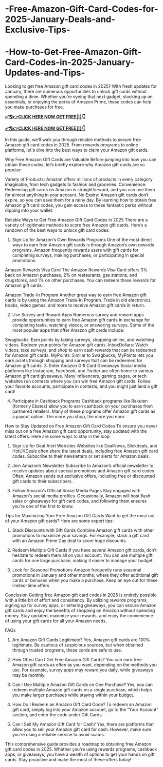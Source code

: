 # -Free-Amazon-Gift-Card-Codes-for-2025-January-Deals-and-Exclusive-Tips-
# -How-to-Get-Free-Amazon-Gift-Card-Codes-in-2025-January-Updates-and-Tips-
Looking to get free Amazon gift card codes in 2025? With fresh updates for January, there are numerous opportunities to unlock gift cards without spending a dime. Whether you're eyeing that next gadget, stocking up on essentials, or enjoying the perks of Amazon Prime, these codes can help you make purchases for free.

**[✅🌎👉CLICK HERE NOW GET FREE📌✅👇](https://groupzone.xyz/amazon-gift-card/)**

**[✅🌎👉CLICK HERE NOW GET FREE📌✅👇](https://groupzone.xyz/amazon-gift-card/)**

In this guide, we'll walk you through reliable methods to secure free Amazon gift card codes in 2025. From rewards programs to online platforms, let's dive into the best ways to claim your Amazon gift cards.

Why Free Amazon Gift Cards are Valuable
Before jumping into how you can obtain these codes, let’s briefly explore why Amazon gift cards are so popular:

Variety of Products: Amazon offers millions of products in every category imaginable, from tech gadgets to fashion and groceries.
Convenience: Redeeming gift cards on Amazon is straightforward, and you can use them for almost anything in your account.
No Expiry: Amazon gift cards don’t expire, so you can save them for a rainy day.
By learning how to obtain free Amazon gift card codes, you gain access to these fantastic perks without dipping into your wallet.

Reliable Ways to Get Free Amazon Gift Card Codes in 2025
There are a variety of legitimate methods to score free Amazon gift cards. Here’s a rundown of the best ways to unlock gift card codes:

1. Sign Up for Amazon's Own Rewards Programs
One of the most direct ways to earn free Amazon gift cards is through Amazon’s own rewards programs. Amazon frequently rewards users with gift cards for completing surveys, making purchases, or participating in special promotions.

Amazon Rewards Visa Card
The Amazon Rewards Visa Card offers 3% back on Amazon purchases, 2% on restaurants, gas stations, and drugstores, and 1% on other purchases. You can redeem these rewards for Amazon gift cards.

Amazon Trade-In Program
Another great way to earn free Amazon gift cards is by using the Amazon Trade-In Program. Trade in old electronics, books, video games, and more to receive Amazon gift cards in return.

2. Use Survey and Reward Apps
Numerous survey and reward apps provide opportunities to earn free Amazon gift cards in exchange for completing tasks, watching videos, or answering surveys. Some of the most popular apps that offer Amazon gift cards include:

Swagbucks: Earn points by taking surveys, shopping online, and watching videos. Redeem your points for Amazon gift cards.
InboxDollars: Watch videos, take surveys, and shop to earn cash rewards that can be redeemed for Amazon gift cards.
MyPoints: Similar to Swagbucks, MyPoints lets you earn points through shopping and surveys that can be redeemed for Amazon gift cards.
3. Enter Amazon Gift Card Giveaways
Social media platforms like Instagram, Facebook, and Twitter are often home to various Amazon gift card giveaways. Many influencers, gaming pages, or tech websites run contests where you can win free Amazon gift cards. Follow your favorite accounts, participate in contests, and you might just land a gift card!

4. Participate in Cashback Programs
Cashback programs like Rakuten (formerly Ebates) allow you to earn cashback on your purchases from partnered retailers. Many of these programs offer Amazon gift cards as a payout option. The more you shop, the more you earn.

How to Stay Updated on Free Amazon Gift Card Codes
To ensure you never miss out on a free Amazon gift card opportunity, stay updated with the latest offers. Here are some ways to stay in the loop:

1. Sign Up for Deal Alert Websites
Websites like DealNews, Slickdeals, and HotUKDeals often share the latest deals, including free Amazon gift card codes. Subscribe to their newsletters or set alerts for Amazon deals.

2. Join Amazon’s Newsletter
Subscribe to Amazon’s official newsletter to receive updates about special promotions and Amazon gift card codes. Often, Amazon sends out exclusive offers, including free or discounted gift cards to their subscribers.

3. Follow Amazon’s Official Social Media Pages
Stay engaged with Amazon's social media profiles. Occasionally, Amazon will host flash sales or giveaways for gift card codes, and following them ensures you’re one of the first to know.

Tips for Maximizing Your Free Amazon Gift Cards
Want to get the most out of your Amazon gift cards? Here are some expert tips:

1. Stack Discounts with Gift Cards
Combine Amazon gift cards with other promotions to maximize your savings. For example, stack a gift card with an Amazon Prime Day deal to score huge discounts.

2. Redeem Multiple Gift Cards
If you have several Amazon gift cards, don’t hesitate to redeem them all on your account. You can use multiple gift cards for one large purchase, making it easier to manage your budget.

3. Look for Seasonal Promotions
Amazon frequently runs seasonal promotions in January and other months, where they offer additional gift cards or bonuses when you make a purchase. Keep an eye out for these limited-time offers.

Conclusion
Getting free Amazon gift card codes in 2025 is entirely possible with a little bit of effort and consistency. By utilizing rewards programs, signing up for survey apps, or entering giveaways, you can secure Amazon gift cards and enjoy the benefits of shopping on Amazon without spending money. Stay updated, maximize your rewards, and enjoy the convenience of using your gift cards for all your Amazon needs.

FAQs
1. Are Amazon Gift Cards Legitimate?
Yes, Amazon gift cards are 100% legitimate. Be cautious of suspicious sources, but when obtained through trusted programs, these cards are safe to use.

2. How Often Can I Get Free Amazon Gift Cards?
You can earn free Amazon gift cards as often as you want, depending on the methods you use. For example, survey apps may reward you daily, while giveaways may be monthly.

3. Can I Use Multiple Amazon Gift Cards on One Purchase?
Yes, you can redeem multiple Amazon gift cards on a single purchase, which helps you make larger purchases while staying within your budget.

4. How Do I Redeem an Amazon Gift Card Code?
To redeem an Amazon gift card, simply log into your Amazon account, go to the “Your Account” section, and enter the code under Gift Cards.

5. Can I Sell My Amazon Gift Card for Cash?
Yes, there are platforms that allow you to sell your Amazon gift card for cash. However, make sure you’re using a reliable service to avoid scams.

This comprehensive guide provides a roadmap to obtaining free Amazon gift card codes in 2025. Whether you're using rewards programs, cashback apps, or giveaways, you have a wealth of options to get your hands on gift cards. Stay proactive and make the most of these offers today!



